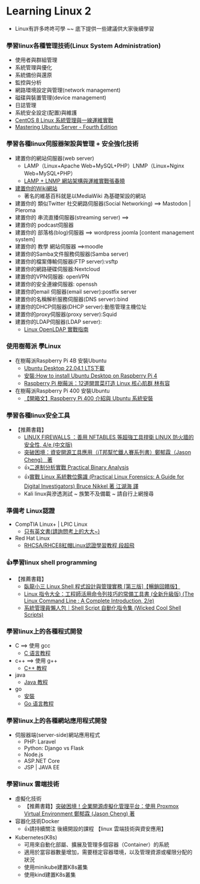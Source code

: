 # Learning Linux 2
- Linux有許多咚咚可學 ~~ 底下提供一些建議供大家後續學習

### 學習linux各種管理技術(Linux System Administration)
- 使用者與群組管理
- 系統管理與優化
- 系統備份與還原
- 監控與分析
- 網路環境設定與管理(network management)
- 磁碟與裝置管理(device management)
- 日誌管理
- 系統安全設定(配置)與維護
- [CentOS 8 Linux 系統管理與一線運維實戰](https://www.tenlong.com.tw/products/9787111696421?list_name=srh)
- [Mastering Ubuntu Server - Fourth Edition](https://www.packtpub.com/product/mastering-ubuntu-server-fourth-edition/9781803234243)

### 學習各種linux伺服器架設與管理 + 安全強化技術
- 建置你的網站伺服器(web server)
  - LAMP（Linux+Apache Web+MySQL+PHP）LNMP（Linux+Nginx Web+MySQL+PHP）
  - [LAMP + LNMP 網站架構與運維實戰張春曉](https://www.tenlong.com.tw/products/9787302579892?list_name=srh)  
- [建置你的Wiki網站](http://www.tsima.org.tw/wiki/dian-zi-qi-kan/semantic-mediawiki/mediawiki-wang-zhan-jia-she-xin-de)
  - 著名的維基百科就是以MediaWiki 為基礎架設的網站 
- 建置你的 類似Twitter 社交網路伺服器(Social Networking) ==> Mastodon |  Pleroma
- 建置你的 串流直播伺服器(streaming server) ==>
- 建置你的 podcast伺服器
- 建置你的 部落格(blog)伺服器  ==> wordpress joomla [content management system]
- 建置你的 教學 網站伺服器 ==>moodle
- 建置你的Samba文件服務伺服器(Samba server)
- 建置你的檔案傳輸伺服器(FTP server):vsftp
- 建置你的網路硬碟伺服器:Nextcloud
- 建置你的VPN伺服器: openVPN
- 建置你的安全連線伺服器: openssh 
- 建置你的email 伺服器(email server):postfix server
- 建置你的名稱解析服務伺服器(DNS server):bind
- 建置你的DHCP伺服器(DHCP server):動態管理主機位址
- 建置你的proxy伺服器(proxy server):Squid
- 建置你的LDAP伺服器(LDAP server):
  - [Linux OpenLDAP 實戰指南](https://www.tenlong.com.tw/products/9789864761395?list_name=srh)

### 使用樹莓派 學Linux
- 在樹莓派Raspberry Pi 4B 安裝Ubuntu 
  - [Ubuntu Desktop 22.04.1 LTS下載](https://ubuntu.com/download/raspberry-pi)
  - [安裝:How to install Ubuntu Desktop on Raspberry Pi 4](https://ubuntu.com/tutorials/how-to-install-ubuntu-desktop-on-raspberry-pi-4#1-overview)
  - [Raspberry Pi 樹莓派：12道開胃菜打造 Linux 核心肌群 林有容](https://www.tenlong.com.tw/products/9789864349173?list_name=srh)
- 在樹莓派Raspberry Pi 400 安裝Ubuntu 
  - [【開箱文】Raspberry Pi 400 介紹與 Ubuntu 系統安裝](https://www.circuspi.com/index.php/2021/02/09/raspberry-pi-400-ubuntu/)

### 學習各種linux安全工具
- 【推薦書籍】
  - [LINUX FIREWALLS ：善用 NFTABLES 等超強工具捍衛 LINUX 防火牆的安全性, 4/e (中文版)](https://www.tenlong.com.tw/products/9789864344239?list_name=srh)
  - [突破困境：資安開源工具應用（iT邦幫忙鐵人賽系列書）鄭郁霖（Jason Cheng） 著](https://www.tenlong.com.tw/products/9789864345465?list_name=srh)
  - 👍[二進制分析實戰 Practical Binary Analysis](https://www.tenlong.com.tw/products/9787115556936?list_name=srh)
  - 👍[實戰 Linux 系統數位鑑識 (Practical Linux Forensics: A Guide for Digital Investigators) Bruce Nikkel 著 江湖海 譯](https://www.tenlong.com.tw/products/9786263242876?list_name=srh)
  - Kali linux與滲透測試 ~ 族繁不及備載 ~  請自行上網搜尋

### 準備考 Linux認證
- CompTIA Linux+ | LPIC Linux
  - [只有英文書(請詢問考上的大大~)](https://www.tenlong.com.tw/search?utf8=%E2%9C%93&keyword=Comptia+Linux%2B) 
- Red Hat Linux
  - [RHCSA/RHCE8紅帽Linux認證學習教程 段超飛](https://www.tenlong.com.tw/products/9787301334157?list_name=srh) 

### 👍學習linux shell programming
- 【推薦書籍】
  - [臥龍小三 Linux Shell 程式設計與管理實務 [第三版]【暢銷回饋版】](https://www.tenlong.com.tw/products/9786263332539?list_name=srh)
  - [Linux 指令大全：工程師活用命令列技巧的常備工具書 (全新升級版) (The Linux Command Line : A Complete Introduction, 2/e)](https://www.tenlong.com.tw/products/9786263331075?list_name=srh)
  - [系統管理員懶人包｜Shell Script 自動化指令集 (Wicked Cool Shell Scripts)](https://www.tenlong.com.tw/products/9789864763672?list_name=srh)

### 學習linux上的各種程式開發
- C ==> 使用 gcc
  - [C 语言教程](https://www.runoob.com/cprogramming/c-tutorial.html) 
- c++  ==> 使用 g++
  - [C++ 教程](https://www.runoob.com/cplusplus/cpp-tutorial.html) 
- java
  - [Java 教程](https://www.runoob.com/java/java-tutorial.html) 
- go
  - [安裝](https://go.dev/doc/install)
  - [Go 语言教程](https://www.runoob.com/go/go-tutorial.html) 

### 學習linux上的各種網站應用程式開發
- 伺服器端(server-side)網站應用程式
  - PHP: Laravel 
  - Python: Django vs Flask
  - Node.js 
  - ASP.NET Core
  - JSP | JAVA EE

### 學習linux 雲端技術
- 虛擬化技術
  - 【推薦書籍】[突破困境！企業開源虛擬化管理平台：使用 Proxmox Virtual Environment 鄭郁霖 (Jason Cheng) 著](https://www.tenlong.com.tw/products/9789864349616?list_name=srh)
- 容器化技術Docker
  - 👍請持續關注 後續開設的課程 【linux 雲端技術與資安應用】
- Kubernetes(K8s)
  - 可用來自動化部屬、擴展及管理多個容器（Container）的系統
  - 適用於當容器數量增加，需要穩定容器環境，以及管理資源或權限分配的狀況
  - 使用minikube建置K8s叢集
  - 使用kind建置K8s叢集


